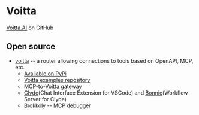 # Voitta

[Voitta.AI](https://voitta.ai/) on GitHub

## Open source

 * [voitta](https://github.com/voitta-ai/voitta) -- a router allowing connections to tools based on OpenAPI, MCP, etc.
   * [Available on PyPi](https://pypi.org/project/voitta/)
   * [Voitta examples repository](https://github.com/voitta-ai/voitta-example)
   * [MCP-to-Voitta gateway](https://github.com/voitta-ai/mcp-voitta-gateway)
   * [Clyde](https://github.com/voitta-ai/clyde)(Chat Interface Extension for VSCode) and [Bonnie](https://github.com/voitta-ai/bonnie)(Workflow Server for Clyde)
   * [Brokkoly](https://github.com/voitta-ai/brokkoly) -- MCP debugger

